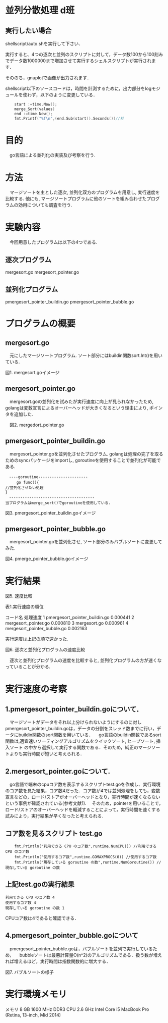 # 並列分散処理 d班
## 実行したい場合
shellscript/auto.shを実行して下さい．


実行すると、4つの逐次と並列のスクリプトに対して，データ数100から100刻みでデータ数1000000まで増加させて実行するシェルスクリプトが実行されます．


そののち，gnuplotで画像が出力されます．


shellscript以下のソースコードは，時間を計測するために，出力部分をlogモジュールを使わず，以下のように変更している．

```go
	start :=time.Now();
	merge_Sort(values)
	end :=time.Now();
	fmt.Printf("%f\n",(end.Sub(start)).Seconds())//秒
```


# 目的
　go言語による並列化の実装及び考察を行う.

# 方法
　マージソートを主とした逐次, 並列化双方のプログラムを用意し, 実行速度を比較する. 他にも, マージソートプログラムに他のソートを組み合わせたプログラムの効用についても調査を行う. 

# 実験内容
　今回用意したプログラムは以下の4つである.

## 逐次プログラム
mergesort.go
mergesort_pointer.go
## 並列化プログラム
pmergesort_pointer_buildin.go
pmergesort_pointer_bubble.go

# プログラムの概要
## mergesort.go
　元にしたマージソートプログラム. ソート部分にはbuildin関数sort.Int()を用いている. 

図1. mergesort.goイメージ
## mergesort_pointer.go
　mergesort.goの並列化を試みたが実行速度に向上が見られなかったため, golangは変数宣言によるオーバーヘッドが大きくなるという理由により, ポインタを追加した. 


　図2. mergedort_pointer.go


## pmergesort_pointer_buildin.go
　mergesort_pointer.goを並列化させたプログラム. golangは処理の完了を取るためのsyncパッケージをimportし, goroutineを使用することで並列化が可能である. 

```
　----goroutine----------------------
　　　go func(){
//並列化させたい処理
}
　--------------------------------------
当プログラムはmerge_sort()でgoroutineを使用している. 
```


図3. pmergesort_pointer_buildin.goイメージ


## pmergesort_pointer_bubble.go
　mergesort_pointer.goを並列化させ, ソート部分のみバブルソートに変更してみた. 


図4. pmerge_pointer_bubble.goイメージ


# 実行結果

図5. 速度比較

表1.実行速度の順位


コード名
処理速度
1
pmergesort_pointer_buildin.go
0.000441
2
mergesort_pointer.go
0.000810
3
mergesort.go
0.000961
4
mergesort_pointer_bubble.go
0.002163

実行速度は上記の順で速かった. 


図6. 逐次と並列化プログラムの速度比較

　逐次と並列化プログラムの速度を比較すると, 並列化プログラムの方が速くなっていることが分かる.










# 実行速度の考察
## 1.pmergesort_pointer_buildin.goについて．
　マージソートがデータをそれ以上分けられないようにするのに対しpmergesort_pointer_buildin.goは，データの分割をスレッド数までに行い，データにbuildin関数のsort関数を用いている．
　go言語のbuildin関数であるsort関数は,適宜速いソーティングアルゴリズムをクイックソート, ヒープソート, 挿入ソート の中から選択して実行する関数である．そのため，純正のマージソートよりも実行時間が短いと考えられる．

## 2.mergesort_pointer.goについて.
　go言語で端末のcpuコア数を表示するスクリプトtest.goを作成し、実行環境のコア数を見た結果，コア数4だった．コア数が4では並列処理をしても，変数宣言などの，ロード/ストアがオーバーヘッドとなり，実行時間が速くならないという事例が確認されている(参考文献1).
　そのため，pointerを用いることで，ロード/ストアのオーバーヘッドを軽減することによって，実行時間を速くする試みにより，実行結果が早くなったと考えられる．

## コア数を見るスクリプト test.go

```
    fmt.Println("利用できる CPU のコア数",runtime.NumCPU()) //利用できる CPU のコア数
    fmt.Println("使用するコア数",runtime.GOMAXPROCS(0)) //使用するコア数
    fmt.Println("現存している goroutine の数",runtime.NumGoroutine()) //現存している goroutine の数
```

## 上記test.goの実行結果

```
利用できる CPU のコア数 4
使用するコア数 4
現存している goroutine の数 1

```
CPUコア数は4であると確認できる．











## 4.pmergesort_pointer_bubble.goについて
　pmergesort_pointer_bubble.goは，バブルソートを並列で実行しているため，
　bubbleソートは最悪計算量O(n^2)のアルゴリズムである．扱う数が増えれば増えるほど，実行時間は指数関数的に増大する．

図7. バブルソートの様子


# 実行環境メモリ 
メモリ 8 GB 1600 MHz DDR3
CPU 2.6 GHz Intel Core i5
MacBook Pro (Retina, 13-inch, Mid 2014)






